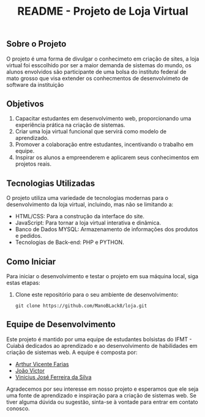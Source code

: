 
<body>
    <header>
        <h1>README - Projeto de Loja Virtual</h1>
    </header>
    <section>
        <h2>Sobre o Projeto</h2>
        <p>O projeto é uma forma de divulgar o conhecimeto em criação de sites, a loja virtual foi esscolhido por ser a maior demanda de sistemas do mundo, os alunos envolvidos são participante de uma bolsa do instituto federal de mato grosso que visa extender os conhecmentos de desenvolvimeto de software da instituição</p>
    </section>
    <section>
        <h2>Objetivos</h2>
        <ol>
            <li>Capacitar estudantes em desenvolvimento web, proporcionando uma experiência prática na criação de sistemas.</li>
            <li>Criar uma loja virtual funcional que servirá como modelo de aprendizado.</li>
            <li>Promover a colaboração entre estudantes, incentivando o trabalho em equipe.</li>
            <li>Inspirar os alunos a empreenderem e aplicarem seus conhecimentos em projetos reais.</li>
        </ol>
    </section>
    <section>
        <h2>Tecnologias Utilizadas</h2>
        <p>O projeto utiliza uma variedade de tecnologias modernas para o desenvolvimento da loja virtual, incluindo, mas não se limitando a:</p>
        <ul>
            <li>HTML/CSS: Para a construção da interface do site.</li>
            <li>JavaScript: Para tornar a loja virtual interativa e dinâmica.</li>
            <li>Banco de Dados MYSQL: Armazenamento de informações dos produtos e pedidos.</li>
            <li>Tecnologias de Back-end: PHP e PYTHON.</li>
        </ul>
    </section>
    <section>
        <h2>Como Iniciar</h2>
        <p>Para iniciar o desenvolvimento e testar o projeto em sua máquina local, siga estas etapas:</p>
        <ol>
            <li>Clone este repositório para o seu ambiente de desenvolvimento:</li>
            <pre><code>git clone https://github.com/ManoBLack8/loja.git</code></pre>
        </ol>
    </section>
    <section>
        <h2>Equipe de Desenvolvimento</h2>
        <p>Este projeto é mantido por uma equipe de estudantes bolsistas do IFMT - Cuiabá dedicados ao aprendizado e ao desenvolvimento de habilidades em criação de sistemas web. A equipe é composta por:</p>
        <ul>
            <li><a href="https://github.com/Satellite63">Arthur Vicente Farias</a></li>
            <li><a href="https://github.com/PhrStyle">João Victor</a></li>
            <li><a href="https://github.com/ManoBLack8">Vinicius José Ferreira da Silva</a></li>
        </ul>
    </section>
    <footer>
        <p>Agradecemos por seu interesse em nosso projeto e esperamos que ele seja uma fonte de aprendizado e inspiração para a criação de sistemas web. Se tiver alguma dúvida ou sugestão, sinta-se à vontade para entrar em contato conosco.</p>
    </footer>
</body>
</html>
